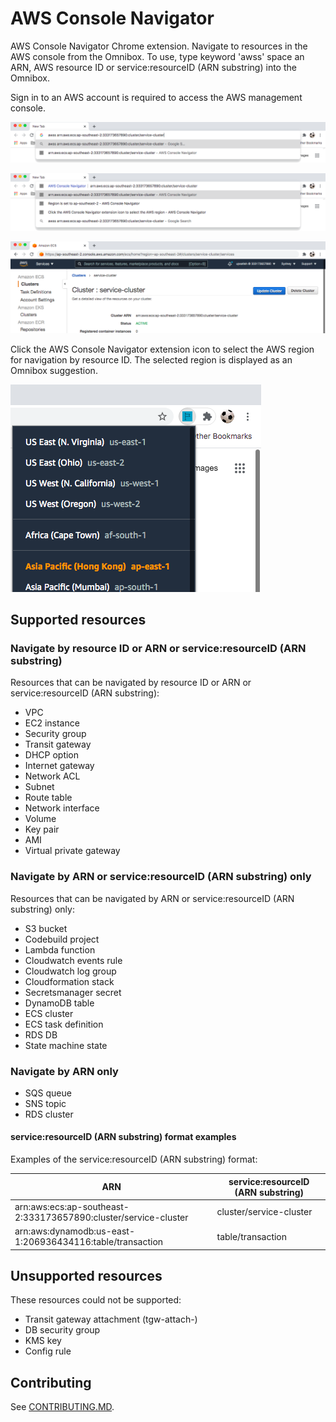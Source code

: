 # AWS Console Navigator

AWS Console Navigator Chrome extension. Navigate to resources in the AWS console from the Omnibox.
To use, type keyword 'awss' space an ARN, AWS resource ID or service:resourceID (ARN substring) into the Omnibox.

Sign in to an AWS account is required to access the AWS management console.

![Image of user typing awss keyword and ARN into the Omnibox](img/awssKeywordOmnibox.png "Image of user typing awss keyword and ARN into the Omnibox")

![Image of the AWS Console Navigator extension](img/AWSConsoleNavigatorExtension.png "Image of the AWS Console Navigator extension")

![Image of an AWS resource in the console](img/AWSConsoleNavigated.png "Image of an AWS resource in the console")

Click the AWS Console Navigator extension icon to select the AWS region for navigation by resource ID. The selected region is displayed as an Omnibox suggestion.

![Image of AWS Console Navigator region selection popup](img/SelectRegionPopup.png "Image of AWS Console Navigator region selection popup")

## Supported resources

### Navigate by resource ID or ARN or service:resourceID (ARN substring)

Resources that can be navigated by resource ID or ARN or service:resourceID (ARN substring):

- VPC
- EC2 instance
- Security group
- Transit gateway
- DHCP option
- Internet gateway
- Network ACL
- Subnet
- Route table
- Network interface
- Volume
- Key pair
- AMI
- Virtual private gateway

### Navigate by ARN or service:resourceID (ARN substring) only

Resources that can be navigated by ARN or service:resourceID (ARN substring) only:

- S3 bucket
- Codebuild project
- Lambda function
- Cloudwatch events rule
- Cloudwatch log group
- Cloudformation stack
- Secretsmanager secret
- DynamoDB table
- ECS cluster
- ECS task definition
- RDS DB
- State machine state

### Navigate by ARN only

- SQS queue
- SNS topic
- RDS cluster

#### service:resourceID (ARN substring) format examples

Examples of the service:resourceID (ARN substring) format:

| ARN                                                             | service:resourceID (ARN substring) |
| --------------------------------------------------------------- | ---------------------------------- |
| arn:aws:ecs:ap-southeast-2:333173657890:cluster/service-cluster | cluster/service-cluster            |
| arn:aws:dynamodb:us-east-1:206936434116:table/transaction       | table/transaction                  |

## Unsupported resources

These resources could not be supported:

- Transit gateway attachment (tgw-attach-)
- DB security group
- KMS key
- Config rule

## Contributing

See [CONTRIBUTING.MD](CONTRIBUTING.MD).
